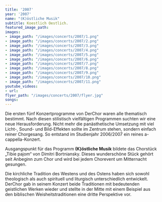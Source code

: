 ```yaml
---
title: '2007'
year: '2007'
name: "(K)östliche Musik"
subtitle: Koestlich Oestlich.
featured_image_path: 
images:
- image_path: "/images/concerts/2007/1.png"
- image_path: "/images/concerts/2007/2.png"
- image_path: "/images/concerts/2007/3.png"
- image_path: "/images/concerts/2007/4.png"
- image_path: "/images/concerts/2007/5.png"
- image_path: "/images/concerts/2007/6.png"
- image_path: "/images/concerts/2007/7.png"
- image_path: "/images/concerts/2007/8.png"
- image_path: "/images/concerts/2007/9.png"
- image_path: "/images/concerts/2007/10.png"
- image_path: "/images/concerts/2007/11.png"
youtube_videos:
- url: 
flyer_path: "/images/concerts/2007/flyer.jpg"
songs: 
---
```


Die ersten fünf Konzertprogramme von DerChor waren alle thematisch bestimmt. Nach diesen stilistisch vielfältigen Programmen suchten wir eine neue Herausforderung. Nicht mehr die panästhetische Umsetzung mit viel Licht-, Sound- und Bild-Effekten sollte im Zentrum stehen, sondern einfach reiner Chorgesang. So entstand im Studienjahr 2006/2007 ein reines a-cappella-Konzert.

Ausgangspunkt für das Programm **(K)östliche Musik** bildete das Chorstück „Tibie pajom“ von Dimitri Bortniansky. Dieses wunderschöne Stück gehört seit Anbeginn zum Chor und wird bei jedem Chorevent um Mitternacht gesungen.

Die kirchliche Tradition des Westens und des Ostens haben sich sowohl theologisch als auch spirituell und liturgisch unterschiedlich entwickelt. DerChor gab in seinem Konzert beide Traditionen mit bedeutenden geistlichen Werken wieder und stellte in der Mitte mit einem Beispiel aus den biblischen Weisheitstraditionen eine dritte Perspektive vor.